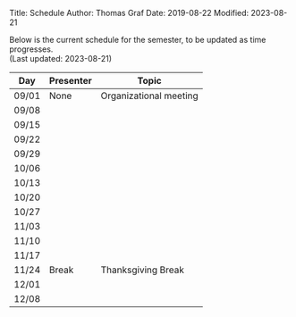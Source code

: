 Title: Schedule
Author: Thomas Graf
Date: 2019-08-22
Modified: 2023-08-21

Below is the current schedule for the semester, to be updated as time progresses.  
(Last updated: 2023-08-21)


| Day   | Presenter          | Topic                                          |
|-------|--------------------|------------------------------------------------|
| 09/01 | None | Organizational meeting |
| 09/08 | | |
| 09/15 | | |
| 09/22 | | |
| 09/29 | | |
| 10/06 | | |
| 10/13 | | |
| 10/20 | | |
| 10/27 | | |
| 11/03 | | |
| 11/10 | | |
| 11/17 | | |
| 11/24 | Break | Thanksgiving Break |
| 12/01 | | |
| 12/08 | | |
